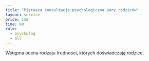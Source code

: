 ```yaml
---
title: "Pierwsza konsultacja psychologiczna pary rodziców"
layout: service
price: 150
time: 90
role:
  - psycholog
  - all
---
```


Wstępna ocena rodzaju trudności, których doświadczają rodzice.